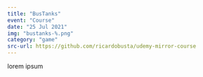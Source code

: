 ```yaml
---
title: "BusTanks"
event: "Course"
date: "25 Jul 2021"
img: "bustanks-%.png"
category: "game"
src-url: https://github.com/ricardobusta/udemy-mirror-course
---
```

lorem ipsum